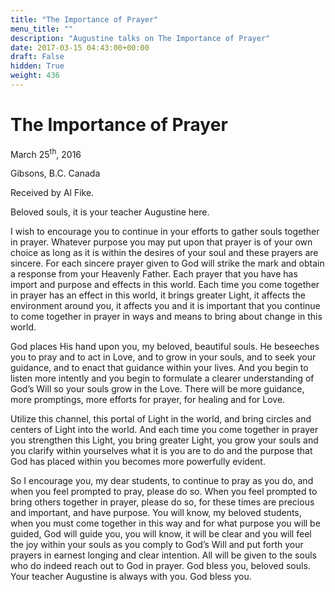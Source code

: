 ```yaml
---
title: "The Importance of Prayer"
menu_title: ""
description: "Augustine talks on The Importance of Prayer"
date: 2017-03-15 04:43:00+00:00
draft: False
hidden: True
weight: 436
---
```

# The Importance of Prayer



March 25<sup>th</sup>, 2016

Gibsons, B.C. Canada

Received by Al Fike.


Beloved souls, it is your teacher Augustine here.

I wish to encourage you to continue in your efforts to gather souls together in prayer. Whatever purpose you may put upon that prayer is of your own choice as long as it is within the desires of your soul and these prayers are sincere. For each sincere prayer given to God will strike the mark and obtain a response from your Heavenly Father. Each prayer that you have has import and purpose and effects in this world. Each time you come together in prayer has an effect in this world, it brings greater Light, it affects the environment around you, it affects you and it is important that you continue to come together in prayer in ways and means to bring about change in this world. 

God places His hand upon you, my beloved, beautiful souls. He beseeches you to pray and to act in Love, and to grow in your souls, and to seek your guidance, and to enact that guidance within your lives. And you begin to listen more intently and you begin to formulate a clearer understanding of God’s Will so your souls grow in the Love. There will be more guidance, more promptings, more efforts for prayer, for healing and for Love. 

Utilize this channel, this portal of Light in the world, and bring circles and centers of Light into the world. And each time you come together in prayer you strengthen this Light, you bring greater Light, you grow your souls and you clarify within yourselves what it is you are to do and the purpose that God has placed within you becomes more powerfully evident. 

So I encourage you, my dear students, to continue to pray as you do, and when you feel prompted to pray, please do so. When you feel prompted to bring others together in prayer, please do so, for these times are precious and important, and have purpose. You will know, my beloved students, when you must come together in this way and for what purpose you will be guided, God will guide you, you will know, it will be clear and you will feel the joy within your souls as you comply to God’s Will and put forth your prayers in earnest longing and clear intention. All will be given to the souls who do indeed reach out to God in prayer. God bless you, beloved souls. Your teacher Augustine is always with you. God bless you.